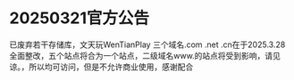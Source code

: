 # 20250321官方公告
已废弃若干存储库，文天玩WenTianPlay 三个域名.com .net .cn在于2025.3.28全面整改，五个站点将合为一个站点，二级域名www.的站点将受到影响，请见谅。，所以均可访问，但是不允许商业使用，感谢配合

